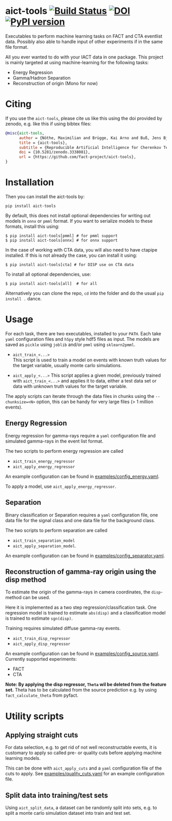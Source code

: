 # aict-tools [![Build Status](https://travis-ci.org/fact-project/aict-tools.svg?branch=master)](https://travis-ci.org/fact-project/aict-tools) [![DOI](https://zenodo.org/badge/DOI/10.5281/zenodo.3338081.svg)](https://doi.org/10.5281/zenodo.3338081) [![PyPI version](https://badge.fury.io/py/aict-tools.svg)](https://badge.fury.io/py/aict-tools)


Executables to perform machine learning tasks on FACT and CTA eventlist data.
Possibly also able to handle input of other experiments if in the same file format.

All you ever wanted to do  with your IACT data in one package. This project is mainly targeted at using machine-learning for the following tasks:

* Energy Regression
* Gamma/Hadron Separation
* Reconstruction of origin (Mono for now)

# Citing

If you use the `aict-tools`, please cite us like this using the doi provided by
zenodo, e.g. like this if using bibtex files:
```bibtex
@misc{aict-tools,
      author = {Nöthe, Maximilian and Brügge, Kai Arno and Buß, Jens Björn},
      title = {aict-tools},
      subtitle = {Reproducible Artificial Intelligence for Cherenkov Telescopes},
      doi = {10.5281/zenodo.3338081},
      url = {https://github.com/fact-project/aict-tools},
}
```


# Installation

Then you can install the aict-tools by:
```
pip install aict-tools
```

By default, this does not install optional dependencies for writing out
models in `onnx` or `pmml` format.
If you want to serialize models to these formats, install this using:

```
$ pip install aict-tools[pmml] # for pmml support
$ pip install aict-tools[onnx] # for onnx support
```

In the case of working with CTA data, you will also need to have ctapipe installed.
If this is not already the case, you can install it using:

```
$ pip install aict-tools[cta] # for DISP use on CTA data
```

To install all optional dependencies, use:

```
$ pip install aict-tools[all]  # for all
```

Alternatively you can clone the repo, `cd` into the folder and do the usual `pip install .` dance.


# Usage 

For each task, there are two executables, installed to your `PATH`.
Each take `yaml` configuration files and `h5py` style hdf5 files as input.
The models are saved as `pickle` using `joblib` and/or `pmml` using `sklearn2pmml`.
 
* `aict_train_<...>`   
  This script is used to train a model on events with known truth
  values for the target variable, usually monte carlo simulations.

* `aict_apply_<...>` 
  This script applies a given model, previously trained with `aict_train_<...>` and applies it to data, either a test data set or data with unknown truth values for the target variable.

The apply scripts can iterate through the data files in chunks using
the `--chunksize=<N>` option, this can be handy for very large files (> 1 million events). 

## Energy Regression

Energy regression for gamma-rays require a `yaml` configuration file
and simulated gamma-rays in the event list format.

The two scripts to perform energy regression are called

* `aict_train_energy_regressor`
* `aict_apply_energy_regressor`

An example configuration can be found in [examples/config_energy.yaml](examples/config_energy.yaml).

To apply a model, use `aict_apply_energy_regressor`.

## Separation

Binary classification or Separation requires a `yaml` configuration file,
one data file for the signal class and one data file for the background class.

The two scripts to perform separation are called

* `aict_train_separation_model`
* `aict_apply_separation_model`.

An example configuration can be found in [examples/config_separator.yaml](examples/config_separator.yaml).


## Reconstruction of gamma-ray origin using the disp method

To estimate the origin of the gamma-rays in camera coordinates, the 
`disp`-method can be used.

Here it is implemented as a two step regression/classification task.
One regression model is trained to estimate `abs(disp)` and a
classification model is trained to estimate `sgn(disp)`.

Training requires simulated diffuse gamma-ray events.

* `aict_train_disp_regressor`
* `aict_apply_disp_regressor`

An example configuration can be found in [examples/config_source.yaml](examples/config_source.yaml).
Currently supported experiments: 
* FACT
* CTA

**Note: By applying the disp regressor, `Theta` wil be deleted from the feature set.** 
Theta has to be calculated from the source prediction e.g. by using `fact_calculate_theta` from pyfact.


# Utility scripts

## Applying straight cuts

For data selection, e.g. to get rid of not well reconstructable events,
it is customary to apply so called pre- or quality cuts before applying machine learning models.

This can be done with `aict_apply_cuts` and a `yaml` configuration file of the cuts to apply. See [examples/quality_cuts.yaml](examples/quality_cuts.yaml) for an example configuration file.


## Split data into training/test sets

Using `aict_split_data`, a dataset can be randomly split into sets,
e.g. to split a monte carlo simulation dataset into train and test set.
